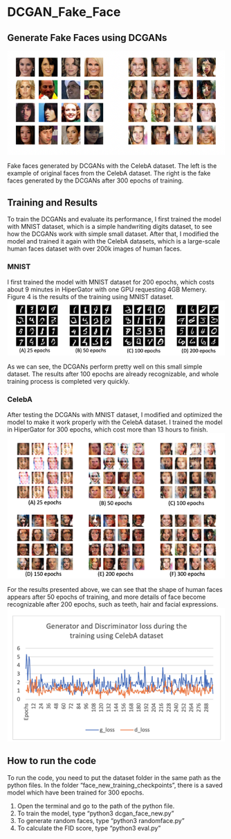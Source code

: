 # DCGAN_Fake_Face
## Generate Fake Faces using DCGANs
![](https://github.com/jameswyh/DCGAN_Fake_Face/blob/main/Picture1.png)

Fake faces generated by DCGANs with the CelebA dataset. The left is the example of original faces from the CelebA dataset. The right is the fake faces generated by the DCGANs after 300 epochs of training.
## Training and Results
To train the DCGANs and evaluate its performance, I first trained the model with MNIST dataset, which is a simple handwriting digits dataset, to see how the DCGANs work with simple small dataset. After that, I modified the model and trained it again with the CelebA datasets, which is a large-scale human faces dataset with over 200k images of human faces.
### MNIST
I first trained the model with MNIST dataset for 200 epochs, which costs about 9 minutes in HiperGator with one GPU requesting 4GB Memery. Figure 4 is the results of the training using MNIST dataset.
![](https://github.com/jameswyh/DCGAN_Fake_Face/blob/main/Pic2.png)

As we can see, the DCGANs perform pretty well on this small simple dataset. The results after 100 epochs are already recognizable, and whole training process is completed very quickly.
### CelebA
After testing the DCGANs with MNIST dataset, I modified and optimized the model to make it work properly with the CelebA dataset. I trained the model in HiperGator for 300 epochs, which cost more than 13 hours to finish.
![](https://github.com/jameswyh/DCGAN_Fake_Face/blob/main/Pic3.png)

For the results presented above, we can see that the shape of human faces appears after 50 epochs of training, and more details of face become recognizable after 200 epochs, such as teeth, hair and facial expressions.
![](https://github.com/jameswyh/DCGAN_Fake_Face/blob/main/Pic4.png)

## How to run the code
To run the code, you need to put the dataset folder in the same path as the python files.
In the folder “face_new_training_checkpoints”, there is a saved model which have been trained for 300 epochs.
1. Open the terminal and go to the path of the python file.
2. To train the model, type “python3 dcgan_face_new.py”
3. To generate random faces, type “python3 randomface.py”
4. To calculate the FID score, type “python3 eval.py”
